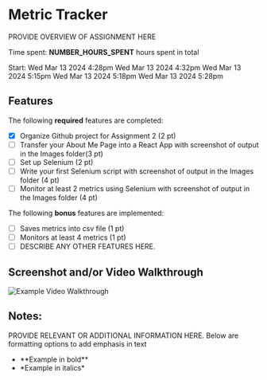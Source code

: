 # Metric Tracker

PROVIDE OVERVIEW OF ASSIGNMENT HERE

Time spent: **NUMBER_HOURS_SPENT** hours spent in total

Start: Wed Mar 13 2024 4:28pm
       Wed Mar 13 2024 4:32pm
       Wed Mar 13 2024 5:15pm
       Wed Mar 13 2024 5:18pm
       Wed Mar 13 2024 5:28pm


## Features

The following **required** features are completed:

- [x] Organize Github project for Assignment 2 (2 pt)
- [ ] Transfer your About Me Page into a React App with screenshot of output in the Images folder(3 pt)
- [ ] Set up Selenium (2 pt)
- [ ] Write your first Selenium script with screenshot of output in the Images folder (4 pt)
- [ ] Monitor at least 2 metrics using Selenium with screenshot of output in the Images folder (4 pt)

The following **bonus** features are implemented:

- [ ] Saves metrics into csv file (1 pt)
- [ ] Monitors at least 4 metrics (1 pt)
- [ ] DESCRIBE ANY OTHER FEATURES HERE.

## Screenshot and/or Video Walkthrough

<img src="https://imgur.com/gallery/4rAXx5x" title='Example Video Walkthrough' width='' alt='Example Video Walkthrough' />


## Notes:
PROVIDE RELEVANT OR ADDITIONAL INFORMATION HERE. Below are formatting options to add emphasis in text
<ul>
  <li>**Example in bold**</li>
  <li>*Example in italics*</li>
</ul>
